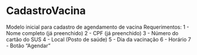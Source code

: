 # CadastroVacina
Modelo inicial para cadastro de agendamento de vacina
Requerimentos:
1 - Nome completo (já preenchido)
2 - CPF (já preenchido)
3 - Número do cartão do SUS
4 - Local (Posto de saúde)
5 - Dia da vacinação
6 - Horário
7 - Botão “Agendar”
